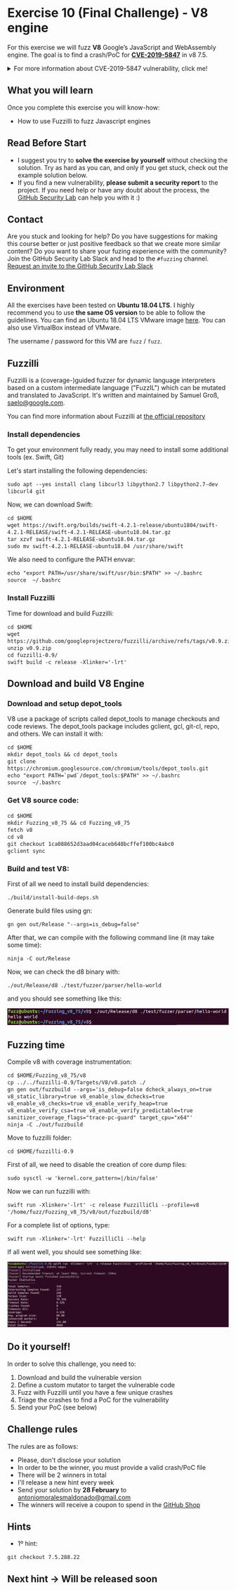# Exercise 10 (Final Challenge) - V8 engine

For this exercise  we will fuzz **V8** Google’s JavaScript and WebAssembly engine. The goal is to find a crash/PoC for [**CVE-2019-5847**](https://nvd.nist.gov/vuln/detail/CVE-2019-5847) in v8 7.5. 

<details>
  <summary>For more information about CVE-2019-5847 vulnerability, click me!</summary>
  --------------------------------------------------------------------------------------------------------
  
  **CVE-2019-5847** is a vulnerability that may cause an infinite recursion via a crafted file.
  
  A heap-based memory corruption is a type of memory corruption that occurs in the heap data area, and it's usually related to explicit dynamic memory management (allocation/deallocation with malloc() and free() functions).

As a result, a remote attacker can exploit this issue to execute arbitrary code within the context of an application using the affected library.

You can find more information about Heap-based memory corruption vulnerabilities at the following link: https://cwe.mitre.org/data/definitions/122.html
  
</details>

## What you will learn
Once you complete this exercise you will know-how: 
- How to use Fuzzilli to fuzz Javascript engines

## Read Before Start
- I suggest you try to **solve the exercise by yourself** without checking the solution. Try as hard as you can, and only if you get stuck, check out the example solution below.
- If you find a new vulnerability, **please submit a security report** to the project. If you need help or have any doubt about the process, the [GitHub Security Lab](mailto:securitylab.github.com) can help you with it :)

## Contact
Are you stuck and looking for help? Do you have suggestions for making this course better or just positive feedback so that we create more similar content?
Do you want to share your fuzing experience with the community?
Join the GitHub Security Lab Slack and head to the `#fuzzing` channel. [Request an invite to the GitHub Security Lab Slack](mailto:securitylab-social@github.com?subject=Request%20an%20invite%20to%20the%20GitHub%20Security%20Lab%20Slack)

## Environment

All the exercises have been tested on **Ubuntu 18.04 LTS**. I highly recommend you to use **the same OS version** to be able to follow the guidelines. You can find an Ubuntu 18.04 LTS VMware image [here](https://drive.google.com/file/d/1925mpjbIL8ugc7WcOooIatYWnMKSX-g4/view?usp=sharing). You can also use VirtualBox instead of VMware.

The username / password for this VM are `fuzz` / `fuzz`.

## Fuzzilli

Fuzzilli is a (coverage-)guided fuzzer for dynamic language interpreters based on a custom intermediate language ("FuzzIL") which can be mutated and translated to JavaScript. It's written and maintained by Samuel Groß, saelo@google.com.

You can find more information about Fuzzilli at [the official repository](https://github.com/googleprojectzero/fuzzilli/)

### Install dependencies

To get your environment fully ready, you may need to install some additional tools (ex. Swift, Git)

Let's start installing the following dependencies:
```
sudo apt --yes install clang libcurl3 libpython2.7 libpython2.7-dev libcurl4 git
```

Now, we can download Swift:
```
cd $HOME
wget https://swift.org/builds/swift-4.2.1-release/ubuntu1804/swift-4.2.1-RELEASE/swift-4.2.1-RELEASE-ubuntu18.04.tar.gz
tar xzvf swift-4.2.1-RELEASE-ubuntu18.04.tar.gz
sudo mv swift-4.2.1-RELEASE-ubuntu18.04 /usr/share/swift
```

We also need to configure the PATH envvar:
```
echo "export PATH=/usr/share/swift/usr/bin:$PATH" >> ~/.bashrc
source  ~/.bashrc
```

### Install Fuzzilli

Time for download and build Fuzzilli:
```
cd $HOME
wget https://github.com/googleprojectzero/fuzzilli/archive/refs/tags/v0.9.zip
unzip v0.9.zip
cd fuzzilli-0.9/
swift build -c release -Xlinker='-lrt'
```

## Download and build V8 Engine

### Download and setup depot_tools

V8 use a package of scripts called depot_tools to manage checkouts and code reviews. The depot_tools package includes gclient, gcl, git-cl, repo, and others. We can install it with:
```
cd $HOME
mkdir depot_tools && cd depot_tools
git clone https://chromium.googlesource.com/chromium/tools/depot_tools.git
echo "export PATH=`pwd`/depot_tools:$PATH" >> ~/.bashrc
source  ~/.bashrc
```

### Get V8 source code:
```
cd $HOME
mkdir Fuzzing_v8_75 && cd Fuzzing_v8_75
fetch v8
cd v8
git checkout 1ca088652d3aad04caceb648bcffef100bc4abc0
gclient sync
```

### Build and test V8:

First of all we need to install build dependencies:
```
./build/install-build-deps.sh
```

Generate build files using gn:
```
gn gen out/Release "--args=is_debug=false"
```

After that, we can compile with the following command line (it may take some time):
```
ninja -C out/Release
```

Now, we can check the d8 binary with:
```
./out/Release/d8 ./test/fuzzer/parser/hello-world
```

and you should see something like this:

![](Images/1.png)

## Fuzzing time

Compile v8 with coverage instrumentation:
```
cd $HOME/Fuzzing_v8_75/v8
cp ../../fuzzilli-0.9/Targets/V8/v8.patch ./
gn gen out/fuzzbuild --args='is_debug=false dcheck_always_on=true v8_static_library=true v8_enable_slow_dchecks=true v8_enable_v8_checks=true v8_enable_verify_heap=true v8_enable_verify_csa=true v8_enable_verify_predictable=true sanitizer_coverage_flags="trace-pc-guard" target_cpu="x64"'
ninja -C ./out/fuzzbuild
```

Move to fuzzilli folder:
```
cd $HOME/fuzzilli-0.9
```

First of all, we need to disable the creation of core dump files:
```
sudo sysctl -w 'kernel.core_pattern=|/bin/false'
```

Now we can run fuzzilli with:
```
swift run -Xlinker='-lrt' -c release FuzzilliCli --profile=v8 '/home/fuzz/Fuzzing_v8_75/v8/out/fuzzbuild/d8'
```

For a complete list of options, type:
```
swift run -Xlinker='-lrt' FuzzilliCli --help
```

If all went well, you should see something like:

![](Images/2.png)

## Do it yourself!
In order to solve this challenge, you need to:

1) Download and build the vulnerable version
2) Define a custom mutator to target the vulnerable code
3) Fuzz with Fuzzilli until you have a few unique crashes
4) Triage the crashes to find a PoC for the vulnerability
5) Send your PoC (see below)

## Challenge rules
The rules are as follows:
- Please, don't disclose your solution
- In order to be the winner, you must provide a valid crash/PoC file
- There will be 2 winners in total
- I'll release a new hint every week
- Send your solution by **28 February** to antoniomoralesmaldonado@gmail.com
- The winners will receive a coupon to spend in the [GitHub Shop](https://thegithubshop.com/)

## Hints
- 1º hint: 

```
git checkout 7.5.288.22
```

## Next hint -> Will be released soon
